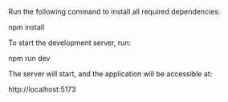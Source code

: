 Run the following command to install all required dependencies:

npm install

To start the development server, run:

npm run dev

The server will start, and the application will be accessible at:

http://localhost:5173 